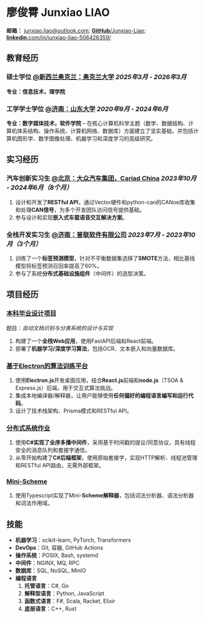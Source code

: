 # 廖俊霄 Junxiao LIAO

**邮箱：** junxiao.liao@outlook.com; [**GitHub**/Junxiao-Liao](https://github.com/Junxiao-Liao); [**linkedin**.com/in/junxiao-liao-506426359/](https://www.linkedin.com/in/junxiao-liao-506426359/)

## 教育经历

### 硕士学位 [**@新西兰奥克兰：奥克兰大学**](https://www.auckland.ac.nz) *2025年3月 - 2026年3月*

**专业：信息技术，理学院**

### 工学学士学位 [**@济南：山东大学**](https://www.sdu.edu.cn/) *2020年9月 - 2024年6月*

**专业：数字媒体技术，软件学院** – 在核心计算机科学主题（数学、数据结构、计算机体系结构、操作系统、计算机网络、数据库）方面建立了坚实基础，并包括计算机图形学、数字图像处理、机器学习和深度学习的高级研究。

## 实习经历

### 汽车创新实习生 [**@北京：大众汽车集团，Cariad China**](https://volkswagengroupchina.com.cn/en/brands/cariad) *2023年10月 - 2024年6月（8个月）*

1. 设计和开发了**RESTful API**，通过Vector硬件和python-can的CANoe库收集和处理**CAN信号**，为多个开发团队访问信号提供基础。
1. 参与设计和实现**嵌入式车载语音交互解决方案**。

### 全栈开发实习生 [**@济南：普联软件有限公司**](https://www.pansoft.com) *2023年7月 - 2023年10月（3个月）*

1. 训练了一个**标签预测模型**，针对不平衡数据集选择了**SMOTE**方法，相比基线模型将标签预测召回率提高了60%。
1. 参与了系统**分布式基础设施组件**（中间件）的选型决策。

## 项目经历

### [本科毕业设计项目](https://github.com/Junxiao-Liao/Doc-Ocr-Categorizer)
题目：*自动文档识别与分类系统的设计与实现*
1. 构建了一个**全栈Web应用**，使用FastAPI后端和React前端。
1. 部署了**机器学习/深度学习算法**，包括OCR、文本嵌入和向量数据库。

### [基于Electron的算法训练平台](https://courseoutline.auckland.ac.nz/dco/course/COMPSCI/732/1253)
1. 使用**Electron.js**开发桌面应用，结合**React.js**前端和**node.js**（TSOA & Express.js）后端，用于交互式算法挑战。
1. 集成本地编译器/解释器，让用户能够使用**任何偏好的编程语言编写和运行代码**。
1. 设计了技术栈架构、Prisma模式和RESTful API。

### [分布式系统作业](https://courseoutline.auckland.ac.nz/dco/course/COMPSCI/711/1253)
1. 使用**C#**实现了**全序多播中间件**，采用基于时间戳的提议/同意协议，具有线程安全的消息队列和套接字通信。
1. 从零开始构建了**C#后端框架**，使用原始套接字，实现HTTP解析、线程池管理和RESTful API路由，无需外部框架。

### [Mini-Scheme](https://github.com/Junxiao-Liao/Mini-Scheme)
1. 使用Typescript实现了Mini-**Scheme解释器**，包括词法分析器、语法分析器和词法作用域。

## 技能

- **机器学习**：scikit-learn, PyTorch, Transformers
- **DevOps**：Git, 容器, GitHub Actions
- **操作系统**：POSIX, Bash, systemd
- **中间件**：NGINX, MQ, RPC
- **数据库**：SQL, NoSQL, MinIO
- **编程语言**
    1. **托管语言**：C#, Go
    1. **解释型语言**：Python, JavaScript
    1. **函数式语言**：F#, Scala, Racket, Elixir
    1. **底层语言**：C++, Rust
